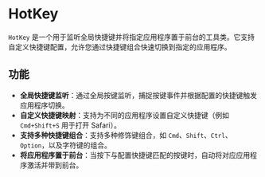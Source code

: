 # HotKey

`HotKey` 是一个用于监听全局快捷键并将指定应用程序置于前台的工具类。它支持自定义快捷键配置，允许您通过快捷键组合快速切换到指定的应用程序。

## 功能

- **全局快捷键监听**：通过全局按键监听，捕捉按键事件并根据配置的快捷键触发应用程序切换。
- **自定义快捷键映射**：支持为不同的应用程序设置自定义快捷键（例如 `Cmd+Shift+S` 用于打开 Safari）。
- **支持多种快捷键组合**：支持多种修饰键组合，如 `Cmd`、`Shift`、`Ctrl`、`Option`，以及字符键的组合。
- **将应用程序置于前台**：当按下与配置快捷键匹配的按键时，自动将对应应用程序激活并带到前台。

